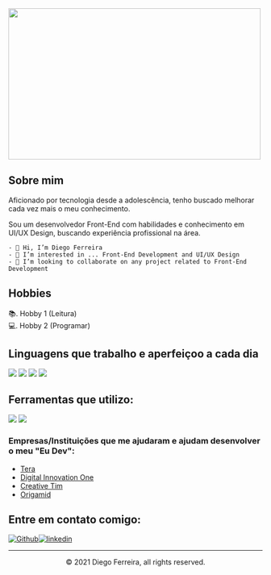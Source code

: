 <img src=https://cdnb.artstation.com/p/assets/images/images/036/125/405/original/igor-freitas-mesa.gif?1616779562 width="500" height="300">

## Sobre mim 

Aficionado por tecnologia desde a adolescência, tenho buscado melhorar cada vez mais o meu conhecimento.

Sou um desenvolvedor Front-End com habilidades e conhecimento em UI/UX Design, buscando experiência profissional na área.

    - 👋 Hi, I’m Diego Ferreira
    - 👀 I’m interested in ... Front-End Development and UI/UX Design
    - 💞️ I’m looking to collaborate on any project related to Front-End Development


## Hobbies

 📚. Hobby 1 (Leitura)  
 💻. Hobby 2 (Programar) 
 

## Linguagens que trabalho e aperfeiçoo a cada dia
<p>
  <img src="https://img.shields.io/badge/HTML5-E34F26?style=for-the-badge&logo=html5&logoColor=white" />
  <img src="https://img.shields.io/badge/CSS3-1572B6?style=for-the-badge&logo=css3&logoColor=white" />
  <img src="https://img.shields.io/badge/JavaScript-323330?style=for-the-badge&logo=javascript&logoColor=F7DF1E" />
  <img src="https://img.shields.io/badge/Java-ED8B00?style=for-the-badge&logo=java&logoColor=white" />
</p>

## Ferramentas que utilizo:
<p>
  <img src="https://img.shields.io/badge/Visual_Studio_Code-0078D4?style=for-the-badge&logo=visual%20studio%20code&logoColor=white" />
  <img src="https://img.shields.io/badge/Atom-66595C?style=for-the-badge&logo=Atom&logoColor=white" />
</p>

### Empresas/Instituições que me ajudaram e ajudam desenvolver o meu "Eu Dev":


- [Tera](https://somostera.com/)
- [Digital Innovation One](https://www.dio.me/)
- [Creative Tim](https://www.creative-tim.com)
- [Origamid](https://www.origamid.com/)

## Entre em contato comigo:
[<img alt="Github" src="https://img.shields.io/badge/GitHub-%2312100E.svg?&style=for-the-badge&logo=Github&logoColor=white" />](https://github.com/diegobomfimx)[<img alt="linkedin" src="https://img.shields.io/badge/linkedin-%230077B5.svg?&amp;style=for-the-badge&amp;logo=linkedin&amp;logoColor=white">](https://www.linkedin.com/in/diegobomfimx/)

---
<p align="center"> © 2021 Diego Ferreira, all rights reserved.</p>


</p>
<!---
diegobomfimx/diegobomfimx is a ✨ special ✨ repository because its `README.md` (this file) appears on your GitHub profile.
You can click the Preview link to take a look at your changes.
--->
